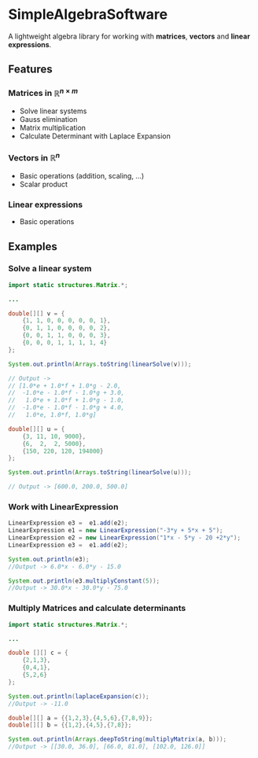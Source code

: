 # SimpleAlgebraSoftware

A lightweight algebra library for working with **matrices**, **vectors** and **linear expressions**.

## Features

### Matrices in $\mathbb{R}^{n \times m}$

- Solve linear systems
- Gauss elimination
- Matrix multiplication
- Calculate Determinant with Laplace Expansion

### Vectors in $\mathbb{R}^{n}$
- Basic operations (addition, scaling, …)
- Scalar product

### Linear expressions
- Basic operations

## Examples

### Solve a linear system
```java
import static structures.Matrix.*;

...

double[][] v = {
    {1, 1, 0, 0, 0, 0, 0, 1},
    {0, 1, 1, 0, 0, 0, 0, 2},
    {0, 0, 1, 1, 0, 0, 0, 3},
    {0, 0, 0, 1, 1, 1, 1, 4}
};

System.out.println(Arrays.toString(linearSolve(v)));

// Output ->
// [1.0*e + 1.0*f + 1.0*g - 2.0,
//  -1.0*e - 1.0*f - 1.0*g + 3.0,
//   1.0*e + 1.0*f + 1.0*g - 1.0,
//  -1.0*e - 1.0*f - 1.0*g + 4.0,
//   1.0*e, 1.0*f, 1.0*g]

double[][] u = {
    {3, 11, 10, 9000},
    {6,  2,  2, 5000},
    {150, 220, 120, 194000}
};

System.out.println(Arrays.toString(linearSolve(u)));

// Output -> [600.0, 200.0, 500.0]
```
### Work with LinearExpression

```java
LinearExpression e3 =  e1.add(e2);
LinearExpression e1 = new LinearExpression("-3*y + 5*x + 5");
LinearExpression e2 = new LinearExpression("1*x - 5*y - 20 +2*y");
LinearExpression e3 =  e1.add(e2);

System.out.println(e3);
//Output -> 6.0*x - 6.0*y - 15.0

System.out.println(e3.multiplyConstant(5));
//Output -> 30.0*x - 30.0*y - 75.0
```

### Multiply Matrices and calculate determinants

```java
import static structures.Matrix.*;

...

double [][] c = {
    {2,1,3},
    {0,4,1},
    {5,2,6}
};

System.out.println(laplaceExpansion(c));
//Output -> -11.0

double[][] a = {{1,2,3},{4,5,6},{7,8,9}};
double[][] b = {{1,2},{4,5},{7,8}};

System.out.println(Arrays.deepToString(multiplyMatrix(a, b)));
//Output -> [[30.0, 36.0], [66.0, 81.0], [102.0, 126.0]]
```
